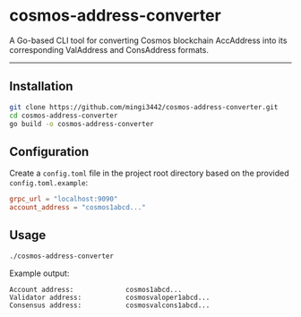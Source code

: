 # cosmos-address-converter

A Go-based CLI tool for converting Cosmos blockchain AccAddress into its corresponding ValAddress and ConsAddress formats.

---

## Installation

```bash
git clone https://github.com/mingi3442/cosmos-address-converter.git
cd cosmos-address-converter
go build -o cosmos-address-converter
```

## Configuration

Create a `config.toml` file in the project root directory based on the provided `config.toml.example`:

```toml
grpc_url = "localhost:9090"
account_address = "cosmos1abcd..."
```

## Usage

```bash
./cosmos-address-converter
```

Example output:

```
Account address:             cosmos1abcd...
Validator address:           cosmosvaloper1abcd...
Consensus address:           cosmosvalcons1abcd...
```

